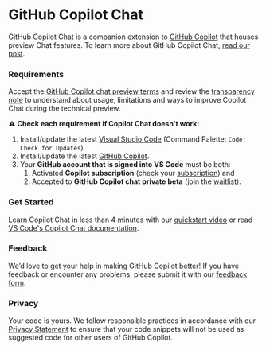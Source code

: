 # GitHub Copilot Chat

GitHub Copilot Chat is a companion extension to [GitHub Copilot](https://copilot.github.com) that houses preview Chat features. To learn more about GitHub Copilot Chat, [read our post](https://code.visualstudio.com/blogs/2023/03/30/vscode-copilot).

### Requirements

Accept the [GitHub Copilot chat preview terms](https://docs.github.com/en/early-access/copilot/github-copilot-chat-technical-preview-license-terms) and review the [transparency note](https://aka.ms/CopilotChatTransparencyNote) to understand about usage, limitations and ways to improve Copilot Chat during the technical preview.

**⚠️ Check each requirement if Copilot Chat doesn't work:**

1. Install/update the latest [Visual Studio Code](https://code.visualstudio.com/insiders/) (Command Palette: `Code: Check for Updates`).
2. Install/update the latest [GitHub Copilot](https://marketplace.visualstudio.com/items?itemName=GitHub.copilot).
3. Your **GitHub account that is signed into VS Code** must be both:
   1. Activated **Copilot subscription** (check your [subscription](https://github.com/settings/copilot)) and
   2. Accepted to **GitHub Copilot chat private beta** (join the [waitlist](https://github.com/github-copilot/chat_waitlist_signup/join)).

### Get Started

Learn Copilot Chat in less than 4 minutes with our [quickstart video](https://www.youtube.com/watch?v=3surPGP7_4o) or read [VS Code's Copilot Chat documentation](https://code.visualstudio.com/docs/editor/artificial-intelligence#_chat-view).

### Feedback

We’d love to get your help in making GitHub Copilot better! If you have feedback or encounter any problems, please submit it with our [feedback form](https://aka.ms/microsoft/vscode-copilot-release).

### Privacy

Your code is yours. We follow responsible practices in accordance with our [Privacy Statement](https://docs.github.com/en/site-policy/privacy-policies/github-privacy-statement) to ensure that your code snippets will not be used as suggested code for other users of GitHub Copilot.
